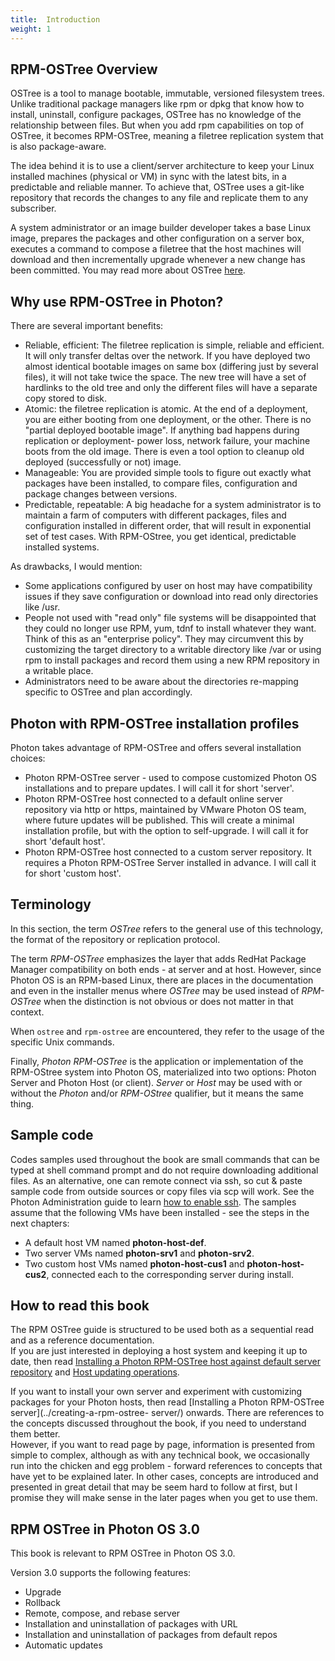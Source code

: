 ```yaml
---
title:  Introduction
weight: 1
---
```


## RPM-OSTree Overview

OSTree is a tool to manage bootable, immutable, versioned filesystem trees. Unlike traditional package managers like rpm or dpkg that know how to install, uninstall, configure packages, OSTree has no knowledge of the relationship between files. But when you add rpm capabilities on top of OSTree, it becomes RPM-OSTree, meaning a filetree replication system that is also package-aware.

The idea behind it is to use a client/server architecture to keep your Linux installed machines (physical or VM) in sync with the latest bits, in a predictable and reliable manner. To achieve that, OSTree uses a git-like repository that records the changes to any file and replicate them to any subscriber.  

A system administrator or an image builder developer takes a base Linux image, prepares the packages and other configuration on a server box, executes a command to compose a filetree that the host machines will download and then incrementally upgrade whenever a new change has been committed.
You may read more about OSTree [here](https://ostree.readthedocs.org/en/latest/).

## Why use RPM-OSTree in Photon?

There are several important benefits:
* Reliable, efficient: The filetree replication is simple, reliable and efficient. It will only transfer deltas over the network. If you have deployed two almost identical bootable images on same box (differing just by several files), it will not take twice the space. The new tree will have a set of hardlinks to the old tree and only the different files will have a separate copy stored to disk.
* Atomic: the filetree replication is atomic. At the end of a deployment, you are either booting from one deployment, or the other. There is no "partial deployed bootable image". If anything bad happens during replication or deployment- power loss, network failure, your machine boots from the old image. There is even a tool option to cleanup old deployed (successfully or not) image.
* Manageable: You are provided simple tools to figure out exactly what packages have been installed, to compare files, configuration and package changes between versions.
* Predictable, repeatable: A big headache for a system administrator is to maintain a farm of computers with different packages, files and configuration installed in different order, that will result in exponential set of test cases. With RPM-OStree, you get identical, predictable installed systems. 

As drawbacks, I would mention:
* Some applications configured by user on host may have compatibility issues if they save configuration or download into read only directories like /usr.
* People not used with "read only" file systems will be disappointed that they could no longer use RPM, yum, tdnf to install whatever they want. Think of this as an "enterprise policy". They may circumvent this by customizing the target directory to a writable directory like /var or using rpm to install packages and record them using a new RPM repository in a writable place.
* Administrators need to be aware about the directories re-mapping specific to OSTree and plan accordingly.

## Photon with RPM-OSTree installation profiles
Photon takes advantage of RPM-OSTree and offers several installation choices:
* Photon RPM-OSTree server - used to compose customized Photon OS installations and to prepare updates. I will call it for short 'server'.
* Photon RPM-OSTree host connected to a default online server repository via http or https, maintained by VMware Photon OS team, where future updates will be published. This will create a minimal installation profile, but with the option to self-upgrade. I will call it for short 'default host'.
* Photon RPM-OSTree host connected to a custom server repository. It requires a Photon RPM-OSTree Server installed in advance. I will call it for short 'custom host'.

## Terminology

In this section, the term *OSTree* refers to the general use of this technology, the format of the repository or replication protocol. 

The term *RPM-OSTree* emphasizes the layer that adds RedHat Package Manager compatibility on both ends - at server and at host. However, since Photon OS is an RPM-based Linux, there are places in the documentation and even in the installer menus where *OSTree* may be used instead of *RPM-OSTree* when the distinction is not obvious or does not matter in that context.

When `ostree` and `rpm-ostree` are encountered, they refer to the usage of the specific Unix commands.   

Finally, *Photon RPM-OSTree* is the application or implementation of the RPM-OStree system into Photon OS, materialized into two options: Photon Server and Photon Host (or client). *Server* or *Host* may be used with or without the *Photon* and/or *RPM-OStree* qualifier, but it means the same thing. 

## Sample code

Codes samples used throughout the book are small commands that can be typed at shell command prompt and do not require downloading additional files. As an alternative, one can remote connect via ssh, so cut & paste sample code from outside sources or copy files via scp will work. See the Photon Administration guide to learn [how to enable ssh](../../../troubleshooting-guide/solutions-to-common-problems/permitting-root-login-with-ssh/). 
The samples assume that the following VMs have been installed - see the steps in the next chapters:
* A default host VM named **photon-host-def**.
* Two server VMs named **photon-srv1** and **photon-srv2**.
* Two custom host VMs named **photon-host-cus1** and **photon-host-cus2**, connected each to the corresponding server during install.

## How to read this book

The RPM OSTree guide is structured to be used both as a sequential read and as a reference documentation.   
If you are just interested in deploying a host system and keeping it up to date, then read [Installing a Photon RPM-OSTree host against default server repository](../installing-a-host-against-default-server-repository/) and [Host updating operations](../host-updating-operations/).

If you want to install your own server and experiment with customizing packages for your Photon hosts, then read [Installing a Photon RPM-OSTree server](../creating-a-rpm-ostree-
server/) onwards. There are references to the concepts discussed throughout the book, if you need to understand them better.  
However, if you want to read page by page, information is presented from simple to complex, although as with any technical book, we occasionally run into the chicken and egg problem - forward references to concepts that have yet to be explained later. In other cases, concepts are introduced and presented in great detail that may be seem hard to follow at first, but I promise they will make sense in the later pages when you get to use them.

## RPM OSTree in Photon OS 3.0

This book is relevant to RPM OSTree in Photon OS 3.0.

Version 3.0 supports the following features:

- Upgrade
- Rollback
- Remote, compose, and rebase server
- Installation and uninstallation of packages with URL
- Installation and uninstallation of packages from default repos
- Automatic updates
